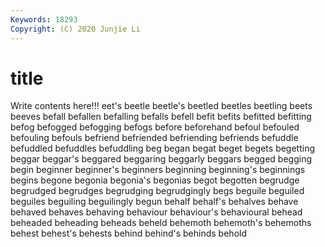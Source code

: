```yaml
---
Keywords: 18293
Copyright: (C) 2020 Junjie Li
---
```


# title

Write contents here!!!
eet's 
beetle 
beetle's 
beetled 
beetles 
beetling 
beets 
beeves 
befall 
befallen
befalling 
befalls 
befell 
befit 
befits 
befitted 
befitting 
befog 
befogged 
befogging
befogs 
before 
beforehand 
befoul 
befouled 
befouling 
befouls 
befriend 
befriended 
befriending
befriends 
befuddle 
befuddled 
befuddles 
befuddling 
beg 
began 
begat 
beget 
begets
begetting 
beggar 
beggar's 
beggared 
beggaring 
beggarly 
beggars 
begged 
begging 
begin
beginner 
beginner's 
beginners 
beginning 
beginning's 
beginnings 
begins 
begone 
begonia 
begonia's
begonias 
begot 
begotten 
begrudge 
begrudged 
begrudges 
begrudging 
begrudgingly 
begs 
beguile
beguiled 
beguiles 
beguiling 
beguilingly 
begun 
behalf 
behalf's 
behalves 
behave 
behaved
behaves 
behaving 
behaviour 
behaviour's 
behavioural 
behead 
beheaded 
beheading 
beheads 
beheld
behemoth 
behemoth's 
behemoths 
behest 
behest's 
behests 
behind 
behind's 
behinds 
behold
